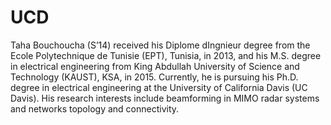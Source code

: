 # UCD
Taha Bouchoucha (S’14) received his Diplome dIngnieur degree from the Ecole Polytechnique de Tunisie (EPT), Tunisia, in 2013, and his M.S. degree in electrical engineering from King Abdullah University of Science and Technology (KAUST), KSA, in 2015. Currently, he is pursuing his Ph.D. degree in electrical engineering at the University of California Davis (UC Davis). His research interests include beamforming in MIMO radar systems and networks topology and connectivity.
